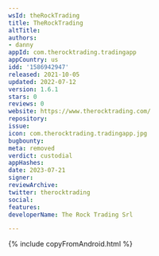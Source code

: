 ```yaml
---
wsId: theRockTrading
title: TheRockTrading
altTitle: 
authors:
- danny
appId: com.therocktrading.tradingapp
appCountry: us
idd: '1586942947'
released: 2021-10-05
updated: 2022-07-12
version: 1.6.1
stars: 0
reviews: 0
website: https://www.therocktrading.com/
repository: 
issue: 
icon: com.therocktrading.tradingapp.jpg
bugbounty: 
meta: removed
verdict: custodial
appHashes: 
date: 2023-07-21
signer: 
reviewArchive: 
twitter: therocktrading
social: 
features: 
developerName: The Rock Trading Srl

---
```


{% include copyFromAndroid.html %}
